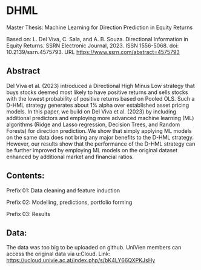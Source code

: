 # DHML
Master Thesis: Machine Learning for Direction Prediction in Equity Returns

Based on: L. Del Viva, C. Sala, and A. B. Souza. Directional Information in Equity Returns.
SSRN Electronic Journal, 2023. ISSN 1556-5068. doi: 10.2139/ssrn.4575793. URL
https://www.ssrn.com/abstract=4575793

## Abstract
Del Viva et al. (2023) introduced a Directional High Minus Low strategy that
buys stocks deemed most likely to have positive returns and sells stocks with the lowest
probability of positive returns based on Pooled OLS. Such a D-HML strategy generates
about 1% alpha over established asset pricing models. In this paper, we build on Del Viva
et al. (2023) by including additional predictors and employing more advanced machine
learning (ML) algorithms (Ridge and Lasso regression, Decision Trees, and Random
Forests) for direction prediction. We show that simply applying ML models on the same
data does not bring any major benefits to the D-HML strategy. However, our results
show that the performance of the D-HML strategy can be further improved by employing
ML models on the original dataset enhanced by additional market and financial ratios.


## Contents:
Prefix 01: Data cleaning and feature induction

Prefix 02: Modelling, predictions, portfolio forming

Prefix 03: Results

## Data:
The data was too big to be uploaded on github. UniVien members can access the original data via u:Cloud. Link: https://ucloud.univie.ac.at/index.php/s/bK4LY66QXPKJsHy
